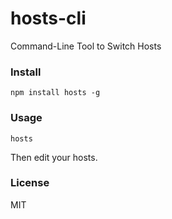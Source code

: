 # hosts-cli
Command-Line Tool to Switch Hosts

### Install

    npm install hosts -g

### Usage

    hosts

Then edit your hosts. 

### License

MIT